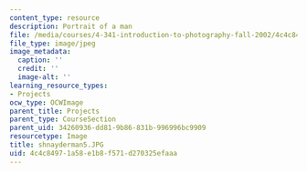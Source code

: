 ```yaml
---
content_type: resource
description: Portrait of a man
file: /media/courses/4-341-introduction-to-photography-fall-2002/4c4c84971a58e1b8f571d270325efaaa_shnayderman5.JPG
file_type: image/jpeg
image_metadata:
  caption: ''
  credit: ''
  image-alt: ''
learning_resource_types:
- Projects
ocw_type: OCWImage
parent_title: Projects
parent_type: CourseSection
parent_uid: 34260936-dd81-9b86-831b-996996bc9909
resourcetype: Image
title: shnayderman5.JPG
uid: 4c4c8497-1a58-e1b8-f571-d270325efaaa
---
```

